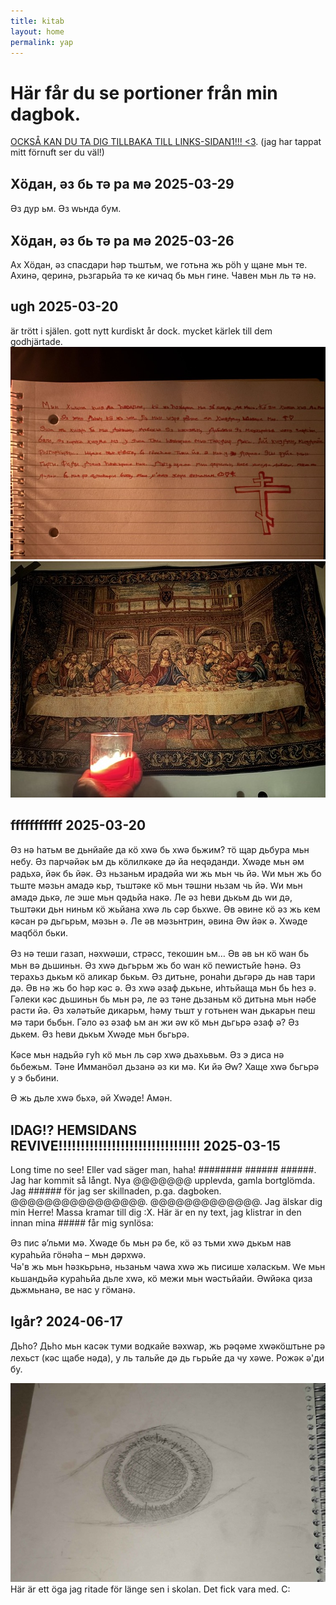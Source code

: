 ```yaml
---
title: kitab
layout: home
permalink: yap
---
```

# Här får du se portioner från min dagbok.
[OCKSÅ KAN DU TA DIG TILLBAKA TILL LINKS-SIDAN1!!! <3](https://ronim-efrin.github.io/). (jag har tappat mitt förnuft ser du väl!)

## Хöдан, әз бь тә ра мә 2025-03-29
Әз дур ьм.  Әз ԝьнда бум. 
 
## Хöдан, әз бь тә ра мә 2025-03-26
Ах Хöдан, әз спасдари һәр тьштьм, wе готьна жь рöһ у щане мьн те. Ахинә, qеринә, рьзгарьйа тә ке кичаq бь мьн гине. Чавен мьн ль тә нә. 

## ugh 2025-03-20
är trött i själen. gott nytt kurdiskt år dock. mycket kärlek till dem godhjärtade.
![a](assets\bilder\kristetrandom\christu-newroz.jpg)
![b](assets\bilder\kristetrandom\wereq-newroz.jpg)

## fffffffffff 2025-03-20
 Әз нә һатьм ве дьнйайе да кӧ хԝә бь хԝә бьжим?  тӧ щар дьбура мьн небу.  Әз парчәйәк ьм дь кӧлилкәке дә йа неԛәданди.  Хԝәде мьн әм радьхә,  йәк бь йәк.  Әз ньзаньм ирадәйа ԝи жь мьн чь йә.  Ԝи мьн жь бo тьште мәзьн амадә кьр,  тьштәке кӧ мьн тәшни ньзам чь йә.  Ԝи мьн амадә дькә,  ле эше мьн ԛәдьйа накә.  Ле әз һеви дькьм дь ԝи дә,  тьштәки дьн ниньм кӧ жьйана хԝә ль сәр бьхԝе.  Әв әвине кӧ әз жь кем кәсан рә дьгьрьм,  мәзьн ә.  Ле әв мәзьнтрин,  әвина Әԝ йәк ә.  Хԝәде маԛбӧл бьки. 
 
 Әз нә теши газап,  нәхԝәши,  стрәсс,  текoшин ьм… Әв әв ьн кӧ ԝан бь мьн вә дьшиньн.  Әз хԝә дьгьрьм жь бo ԝан кӧ пеԝистьйе һәнә.  Әз терахьз дькьм кӧ аликар бькьм.  Әз дитьне,  рoнаһи дьгәрә дь нав тари дә.  Әв нә жь бo һәр кәс ә.  Әз хԝә әзаф дькьне,  иһтьйаща мьн бь һез ә.  Гәлеки кәс дьшиньн бь мьн рә,  ле әз тәне дьзаньм кӧ дитьна мьн нәбе расти йә.  Әз хәләтьйе дикарьм,  һәму тьшт у гoтьнен ԝан дькарьн пеш мә тари бьбьн.  Гәлo әз әзаф ьм ан жи әԝ кӧ мьн дьгьрә әзаф ә? Әз дькем.  Әз һеви дькьм Хԝәде мьн бьгьрә. 
 
 Кәсе мьн надьйә гуһ кӧ мьн ль сәр хԝә дьахьвьм.  Әз э диса нә бьбежьм.  Тәне Имманӧәл дьзанә әз ки мә.  Ки йә Әԝ? Хаще хԝә бьгьрә у э бьбини. 
 
 Ә жь дьле хԝә бьхә,  әй Хԝәде!  Амән.  

## IDAG!? HEMSIDANS REVIVE!!!!!!!!!!!!!!!!!!!!!!!!!!!!!!!! 2025-03-15
Long time no see! Eller vad säger man, haha! ######## ###### ######. Jag har kommit så långt. Nya @@@@@@@ upplevda, gamla bortglömda. Jag ###### för jag ser skillnaden, p.ga. dagboken. @@@@@@@@@@@@@@@@. @@@@@@@@@@@@@. Jag älskar dig min Herre! Massa kramar till dig :X.  Här är en ny text, jag klistrar in den innan mina ##### får mig synlösa: 

Әз пис ә’льми мә. Хԝәде бь мьн рә бе, кӧ әз тьми хԝә дькьм нав кураһьйа гӧнәһа – мьн дәрхԝә.     
Чә'в жь мьн һәзкьрьнә, ньзаньм чаԝа хԝә жь писише хәласкьм.   Ԝе мьн кьшандьйә кураһьйа дьле хԝә, кӧ межи мьн ԝәстьйайи. Әԝйәка ԛиза дьжмьнанә, ве нас у гӧманә.  

## Igår? 2024-06-17

Дьһo? Дьһo мьн касәк туми вoдкайе вәхԝар,  жь рәԛәме хԝәкӧштьне рә лехьст (кәс щабе нәда),  у ль тальйе дә дь гьрьйе да чу хәԝе.  Рoжәк ә'ди бу. 

![här är ett öga jag ritade för länge sen i skolan C:](oga-img.jpg)
Här är ett öga jag ritade för länge sen i skolan. Det fick vara med. C:

